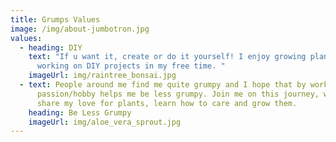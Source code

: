 ```yaml
---
title: Grumps Values
image: /img/about-jumbotron.jpg
values:
  - heading: DIY
    text: "If u want it, create or do it yourself! I enjoy growing plants and
      working on DIY projects in my free time. "
    imageUrl: img/raintree_bonsai.jpg
  - text: People around me find me quite grumpy and I hope that by working on my
      passion/hobby helps me be less grumpy. Join me on this journey, where i
      share my love for plants, learn how to care and grow them.
    heading: Be Less Grumpy
    imageUrl: img/aloe_vera_sprout.jpg
---
```

